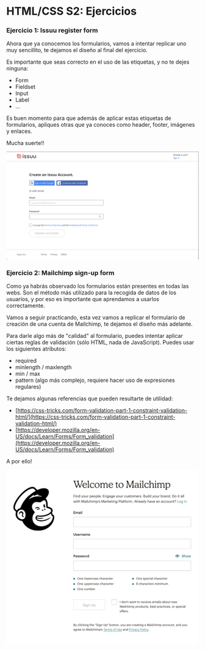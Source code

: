 # HTML/CSS S2: Ejercicios

### Ejercicio 1: Issuu register form

Ahora que ya conocemos los formularios, vamos a intentar replicar uno muy sencillito, te dejamos el diseño al final del ejercicio.

Es importante que seas correcto en el uso de las etiquetas, y no te dejes ninguna:

- Form
- Fieldset
- Input
- Label
- ...

Es buen momento para que además de aplicar estas etiquetas de formularios, apliques otras que ya conoces como header, footer, imágenes y enlaces.

Mucha suerte!!

![assets/1.png](assets/1.png)

### Ejercicio 2: Mailchimp sign-up form

Como ya habrás observado los formularios están presentes en todas las webs. Son el método más utilizado para la recogida de datos de los usuarios, y por eso es importante que aprendamos a usarlos correctamente.

Vamos a seguir practicando, esta vez vamos a replicar el formulario de creación de una cuenta de Mailchimp, te dejamos el diseño más adelante.

Para darle algo más de "calidad" al formulario, puedes intentar aplicar ciertas reglas de validación (sólo HTML, nada de JavaScript). Puedes usar los siguientes atributos:

- required
- minlength / maxlength
- min / max
- pattern (algo más complejo, requiere hacer uso de expresiones regulares)

Te dejamos algunas referencias que pueden resultarte de utilidad:

- [https://css-tricks.com/form-validation-part-1-constraint-validation-html/](https://css-tricks.com/form-validation-part-1-constraint-validation-html/)
- [https://developer.mozilla.org/en-US/docs/Learn/Forms/Form_validation](https://developer.mozilla.org/en-US/docs/Learn/Forms/Form_validation)

A por ello!

![assets/2.png](assets/2.png)